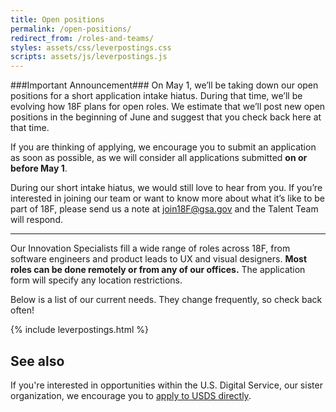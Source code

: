 ```yaml
---
title: Open positions
permalink: /open-positions/
redirect_from: /roles-and-teams/
styles: assets/css/leverpostings.css
scripts: assets/js/leverpostings.js
---
```


###Important Announcement###
On May 1, we’ll be taking down our open positions for a short application intake hiatus. During that time, we’ll be evolving how 18F plans for open roles. We estimate that we’ll post new open positions in the beginning of June and suggest that you check back here at that time.

If you are thinking of applying, we encourage you to submit an application as soon as possible, as we will consider all applications submitted **on or before May 1**.

During our short intake hiatus, we would still love to hear from you. If you’re interested in joining our team or want to know more about what it’s like to be part of 18F, please send us a note at join18F@gsa.gov and the Talent Team will respond. 

---
Our Innovation Specialists fill a wide range of roles across 18F, from software engineers and product leads to UX and visual designers. **Most roles can be done remotely or from any of our offices.** The application form will specify any location restrictions.

Below is a list of our current needs. They change frequently, so check back often!

{% include leverpostings.html %}

## See also
If you're interested in opportunities within the U.S. Digital Service, our sister organization, we encourage you to [apply to USDS directly](https://www.whitehouse.gov/digital/united-states-digital-service).
